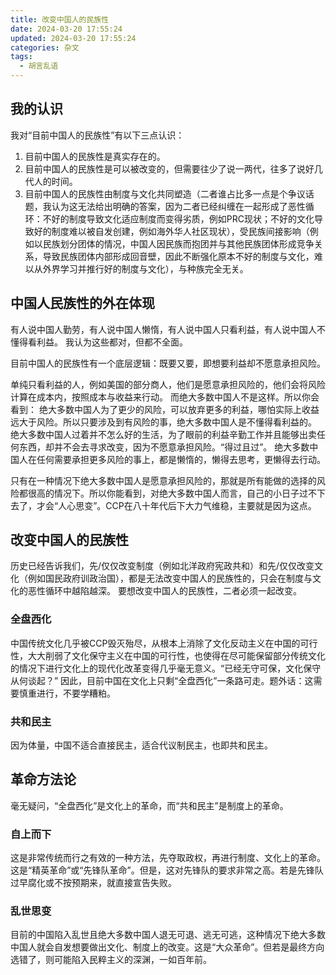 ```yaml
---
title: 改变中国人的民族性
date: 2024-03-20 17:55:24
updated: 2024-03-20 17:55:24
categories: 杂文
tags:
  - 胡言乱语
---
```


## 我的认识
我对“目前中国人的民族性”有以下三点认识：

1. 目前中国人的民族性是真实存在的。
2. 目前中国人的民族性是可以被改变的，但需要往少了说一两代，往多了说好几代人的时间。
3. 目前中国人的民族性由制度与文化共同塑造（二者谁占比多一点是个争议话题，我认为这无法给出明确的答案，因为二者已经纠缠在一起形成了恶性循环：不好的制度导致文化适应制度而变得劣质，例如PRC现状；不好的文化导致好的制度难以被自发创建，例如海外华人社区现状），受民族间接影响（例如以民族划分团体的情况，中国人因民族而抱团并与其他民族团体形成竞争关系，导致民族团体内部形成回音壁，因此不断强化原本不好的制度与文化，难以从外界学习并推行好的制度与文化），与种族完全无关。

## 中国人民族性的外在体现
有人说中国人勤劳，有人说中国人懒惰，有人说中国人只看利益，有人说中国人不懂得看利益。
我认为这些都对，但都不全面。

目前中国人的民族性有一个底层逻辑：既要又要，即想要利益却不愿意承担风险。

单纯只看利益的人，例如美国的部分商人，他们是愿意承担风险的，他们会将风险计算在成本内，按照成本与收益来行动。
而绝大多数中国人不是这样。所以你会看到：
绝大多数中国人为了更少的风险，可以放弃更多的利益，哪怕实际上收益远大于风险。所以只要涉及到有风险的事，绝大多数中国人是不懂得看利益的。
绝大多数中国人过着并不怎么好的生活，为了眼前的利益辛勤工作并且能够出卖任何东西，却并不会去寻求改变，因为不愿意承担风险。“得过且过”。
绝大多数中国人在任何需要承担更多风险的事上，都是懒惰的，懒得去思考，更懒得去行动。

只有在一种情况下绝大多数中国人是愿意承担风险的，那就是所有能做的选择的风险都很高的情况下。所以你能看到，对绝大多数中国人而言，自己的小日子过不下去了，才会“人心思变”。CCP在八十年代后下大力气维稳，主要就是因为这点。

## 改变中国人的民族性
历史已经告诉我们，先/仅仅改变制度（例如北洋政府宪政共和）和先/仅仅改变文化（例如国民政府训政治国），都是无法改变中国人的民族性的，只会在制度与文化的恶性循环中越陷越深。
要想改变中国人的民族性，二者必须一起改变。

### 全盘西化
中国传统文化几乎被CCP毁灭殆尽，从根本上消除了文化反动主义在中国的可行性，大大削弱了文化保守主义在中国的可行性，也使得在尽可能保留部分传统文化的情况下进行文化上的现代化改革变得几乎毫无意义。“已经无守可保，文化保守从何谈起？”
因此，目前中国在文化上只剩“全盘西化”一条路可走。题外话：这需要慎重进行，不要学糟粕。

### 共和民主
因为体量，中国不适合直接民主，适合代议制民主，也即共和民主。

## 革命方法论
毫无疑问，“全盘西化”是文化上的革命，而“共和民主”是制度上的革命。

### 自上而下
这是非常传统而行之有效的一种方法，先夺取政权，再进行制度、文化上的革命。这是“精英革命”或“先锋队革命”。但是，这对先锋队的要求非常之高。若是先锋队过早腐化或不按预期来，就直接宣告失败。

### 乱世思变
目前的中国陷入乱世且绝大多数中国人退无可退、逃无可逃，这种情况下绝大多数中国人就会自发想要做出文化、制度上的改变。这是“大众革命”。但若是最终方向选错了，则可能陷入民粹主义的深渊，一如百年前。
